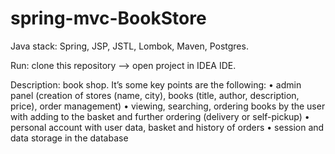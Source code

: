 # spring-mvc-BookStore

Java stack: Spring, JSP, JSTL, Lombok, Maven, Postgres.

Run: clone this repository --> open project in IDEA IDE.

Description: book shop.
It’s some key points are the following:
•	admin panel (creation of stores (name, city), books (title, author, description, price), order management)
•	viewing, searching, ordering books by the user with adding to the basket and further ordering (delivery or self-pickup)
•	personal account with user data, basket and history of orders
•	session and data storage in the database
